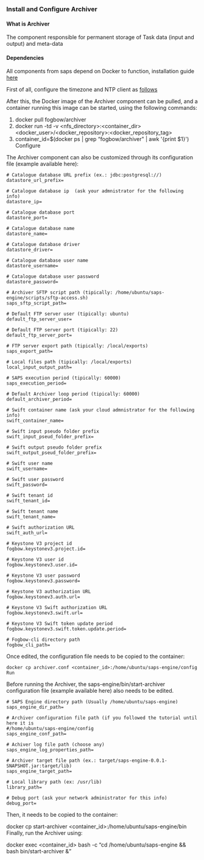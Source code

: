 ### Install and Configure Archiver

#### What is Archiver

The component responsible for permanent storage of Task data (input and output) and meta-data

#### Dependencies

All components from saps depend on Docker to function, installation guide [here](./container-install.md)

First of all, configure the timezone and NTP client as [follows](./ntp-server-config.md)

After this, the Docker image of the Archiver component can be pulled, and a container running this image can be started, using the following commands:

1. docker pull fogbow/archiver
2. docker run -td -v <nfs_directory>:<container_dir> <docker_user>/<docker_repository>:<docker_repository_tag>
3. container_id=$(docker ps | grep “fogbow/archiver" | awk '{print $1}')
Configure

The Archiver component can also be customized through its configuration file (example available here):
 
 ```
 # Catalogue database URL prefix (ex.: jdbc:postgresql://)
 datastore_url_prefix=

 # Catalogue database ip  (ask your admnistrator for the following info)
 datastore_ip=

 # Catalogue database port
 datastore_port= 

 # Catalogue database name
 datastore_name=

 # Catalogue database driver
 datastore_driver=

 # Catalogue database user name
 datastore_username=

 # Catalogue database user password
 datastore_password=

 # Archiver SFTP script path (tipically: /home/ubuntu/saps-engine/scripts/sftp-access.sh)
 saps_sftp_script_path=

 # Default FTP server user (tipically: ubuntu)
 default_ftp_server_user=

 # Default FTP server port (tipically: 22)
 default_ftp_server_port=

 # FTP server export path (tipically: /local/exports)
 saps_export_path=

 # Local files path (tipically: /local/exports)
 local_input_output_path=

 # SAPS execution period (tipically: 60000)
 saps_execution_period=

 # Default Archiver loop period (tipically: 60000)
 default_archiver_period=

 # Swift container name (ask your cloud admnistrator for the following info)
 swift_container_name=

 # Swift input pseudo folder prefix
 swift_input_pseud_folder_prefix=

 # Swift output pseudo folder prefix
 swift_output_pseud_folder_prefix=

 # Swift user name
 swift_username=

 # Swift user password
 swift_password=

 # Swift tenant id
 swift_tenant_id=

 # Swift tenant name
 swift_tenant_name=

 # Swift authorization URL
 swift_auth_url=

 # Keystone V3 project id
 fogbow.keystonev3.project.id=

 # Keystone V3 user id
 fogbow.keystonev3.user.id=

 # Keystone V3 user password
 fogbow.keystonev3.password=

 # Keystone V3 authorization URL
 fogbow.keystonev3.auth.url=

 # Keystone V3 Swift authorization URL
 fogbow.keystonev3.swift.url=

 # Keystone V3 Swift token update period
 fogbow.keystonev3.swift.token.update.period=
 
 # Fogbow-cli directory path
 fogbow_cli_path=
```

Once edited, the configuration file needs to be copied to the container:

```
docker cp archiver.conf <container_id>:/home/ubuntu/saps-engine/config
Run
```

Before running the Archiver, the saps-engine/bin/start-archiver configuration file (example available here) also needs to be edited.
```
# SAPS Engine directory path (Usually /home/ubuntu/saps-engine)
saps_engine_dir_path=

# Archiver configuration file path (if you followed the tutorial until here it is 
#/home/ubuntu/saps-engine/config  
saps_engine_conf_path=

# Achiver log file path (choose any)
saps_engine_log_properties_path=

# Archiver target file path (ex.: target/saps-engine-0.0.1-SNAPSHOT.jar:target/lib)
saps_engine_target_path=

# Local library path (ex: /usr/lib)
library_path=

# Debug port (ask your network administrator for this info)
debug_port=
```
Then, it needs to be copied to the container:

docker cp start-archiver <container_id>:/home/ubuntu/saps-engine/bin
Finally, run the Archiver using:

docker exec <container_id> bash -c “cd /home/ubuntu/saps-engine && bash bin/start-archiver &”
